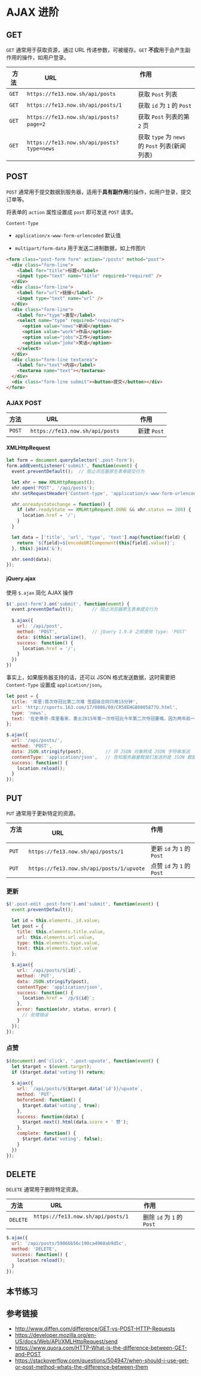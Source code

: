 # AJAX 进阶

## GET
`GET` 通常用于获取资源，通过 URL 传递参数，可被缓存。`GET` **不应**用于会产生副作用的操作，如用户登录。

| 方法   | URL                                      | 作用                                        |
|-------|------------------------------------------|---------------------------------------------|
| `GET` | `https://fe13.now.sh/api/posts`          | 获取 `Post` 列表                             |
| `GET` | `https://fe13.now.sh/api/posts/1`        | 获取 `id` 为 `1` 的 `Post`                   |
| `GET` | `https://fe13.now.sh/api/posts?page=2`   | 获取 `Post` 列表的第 `2` 页                   |
| `GET` | `https://fe13.now.sh/api/posts?type=news`| 获取 `type` 为 `news` 的 `Post` 列表(新闻列表) |

## POST
`POST` 通常用于提交数据到服务器，适用于**具有副作用**的操作，如用户登录，提交订单等。

将表单的 `action` 属性设置成 `post` 即可发送 `POST` 请求。

`Content-Type`
* `application/x-www-form-urlencoded` 默认值

* `multipart/form-data` 用于发送二进制数据，如上传图片
```html
<form class="post-form form" action="/posts" method="post">
  <div class="form-line">
    <label for="title">标题</label>
    <input type="text" name="title" required="required" />
  </div>
  <div class="form-line">
    <label for="url">链接</label>
    <input type="text" name="url" />
  </div>
  <div class="form-line">
    <label for="type">类型</label>
    <select name="type" required="required">
      <option value="news">新闻</option>
      <option value="work">作品</option>
      <option value="jobs">工作</option>
      <option value="joke">笑话</option>
    </select>
  </div>
  <div class="form-line textarea">
    <label for="text">内容</label>
    <textarea name="text"></textarea>
  </div>
  <div class="form-line submit"><button>提交</button></div>
</form>
```
### AJAX POST
| 方法    | URL                                      | 作用       |
|--------|------------------------------------------|------------|
| `POST` | `https://fe13.now.sh/api/posts`          | 新建 `Post` |

#### XMLHttpRequest
```javascript
let form = document.querySelector('.post-form');
form.addEventListener('submit', function(event) {
  event.preventDefault();  // 阻止浏览器原生表单提交行为

  let xhr = new XMLHttpRequest();
  xhr.open('POST', '/api/posts');
  xhr.setRequestHeader('Content-type', 'application/x-www-form-urlencoded');

  xhr.onreadystatechange = function() {
    if (xhr.readyState == XMLHttpRequest.DONE && xhr.status == 200) {
      location.href = '/';
    }
  }

  let data = ['title', 'url', 'type', 'text'].map(function(field) {
    return `${field}=${encodeURIComponent(this[field].value)}`;
  }, this).join('&');

  xhr.send(data);
});
```
#### jQuery.ajax
使用 `$.ajax` 简化 AJAX 操作
```javascript
$('.post-form').on('submit', function(event) {
  event.preventDefault();       // 阻止浏览器原生表单提交行为
  
  $.ajax({
    url: '/api/post',
    method: 'POST',             // jQuery 1.9.0 之前使用 type: 'POST'
    data: $(this).serialize(),
    success: function() {
      location.href = '/';
    }
  })
})
```
事实上，如果服务器支持的话，还可以 JSON 格式发送数据，这时需要把 `Content-Type` 设置成 `application/json`。
```javascript
let post = {
  title: '库里:首次夺冠比第二次难 签超级合同只用15分钟',
  url: 'http://sports.163.com/17/0806/09/CR58EHG80005877U.html',
  type: 'news',
  text: '在史蒂芬-库里看来，勇士2015年第一次夺冠比今年第二次夺冠要难，因为两年前一切都是崭新的，历史需要他们全力去书写。'
};

$.ajax({
  url: '/api/posts/',
  method: 'POST',
  data: JSON.stringify(post),        // 将 JSON 对象转成 JSON 字符串发送
  contentType: 'application/json',   // 告知服务器童鞋我们发送的是 JSON 数据
  success: function() {
    location.reload();
  }
});
```

## PUT
`PUT` 通常用于更新特定的资源。

| 方法   | URL                                      | 作用                      |
|-------|------------------------------------------|---------------------------|
| `PUT` | `https://fe13.now.sh/api/posts/1`        | 更新 `id` 为 `1` 的 `Post`  |
| `PUT` | `https://fe13.now.sh/api/posts/1/upvote` | 点赞 `id` 为 `1` 的 `Post`  |

### 更新
```javascript
$('.post-edit .post-form').on('submit', function(event) {
  event.preventDefault();

  let id = this.elements._id.value;
  let post = {
    title: this.elements.title.value,
    url: this.elements.url.value,
    type: this.elements.type.value,
    text: this.elements.text.value
  };

  $.ajax({
    url: `/api/posts/${id}`,
    method: 'PUT',
    data: JSON.stringify(post),
    contentType: 'application/json',
    success: function() {
      location.href = `/p/${id}`;
    },
    error: function(xhr, status, error) {
      // 处理错误
    }
  });
});
```
### 点赞
```javascript
$(document).on('click', '.post-upvote', function(event) {
  let $target = $(event.target);
  if ($target.data('voting')) return;
  
  $.ajax({
    url: `/api/posts/${$target.data('id')}/upvote`,
    method: 'PUT',
    beforeSend: function() {
      $target.data('voting', true);
    },
    success: function(data) {
      $target.next().html(data.score + ' 赞');
    },
    complete: function() {
      $target.data('voting', false);
    }
  })
});
```

## DELETE
`DELETE` 通常用于删除特定资源。

| 方法      | URL                                      | 作用                      |
|----------|------------------------------------------|---------------------------|
| `DELETE` | `https://fe13.now.sh/api/posts/1`        | 删除 `id` 为 `1` 的 `Post` |

```javascript
$.ajax({
  url: '/api/posts/5986bb56c190ca4968ab9d5c',
  method: 'DELETE',
  success: function() {
    location.reload();
  }
});
```

## 本节练习


## 参考链接
* http://www.diffen.com/difference/GET-vs-POST-HTTP-Requests
* https://developer.mozilla.org/en-US/docs/Web/API/XMLHttpRequest/send
* https://www.quora.com/HTTP-What-is-the-difference-between-GET-and-POST
* https://stackoverflow.com/questions/504947/when-should-i-use-get-or-post-method-whats-the-difference-between-them
